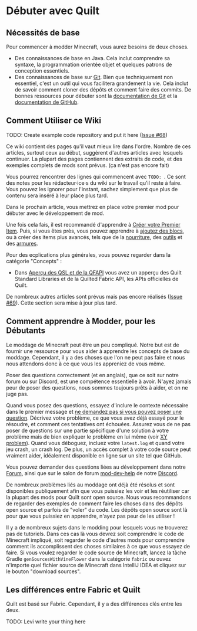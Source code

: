 # Débuter avec Quilt

## Nécessités de base

Pour commencer à modder Minecraft, vous aurez besoins de deux choses.

- Des connaissances de base en Java. Cela inclut comprendre sa syntaxe,
  la programmation orientée objet et quelques patrons de conception essentiels.
- Des connaissances de base sur [Git](https://git-scm.com). Bien que techniquement non essentiel,
  c'est un outil qui vous facilitera grandement la vie. Cela inclut de savoir comment cloner des
  dépôts et comment faire des commits. De bonnes ressources pour débuter sont la [documentation de Git](https://git-scm.com/doc) et la [documentation de GitHub](https://docs.github.com/en/get-started).

<!-- TODO: Is there anything more to be described here? -->

## Comment Utiliser ce Wiki

TODO: Create example code repository and put it here ([Issue #68](https://github.com/QuiltMC/developer-wiki/issues/68))

Ce wiki contient des pages qu'il vaut mieux lire dans l'ordre. Nombre de ces articles, surtout ceux au début, suggèrent d'autres articles avec lesquels continuer.
La plupart des pages contiennent des extraits de code, et des exemples complets de mods sont prévus. (ça n'est pas encore fait)

Vous pourrez rencontrer des lignes qui commencent avec `TODO: `. Ce sont des notes pour les rédacteur·ice·s du wiki sur le travail qu'il reste à faire.
Vous pouvez les ignorer pour l'instant, sachez simplement que plus de contenu sera inséré à leur place plus tard.

Dans le prochain article, vous mettrez en place votre premier mod pour débuter avec le développement de mod.

Une fois cela fais, il est recommandé d'apprendre à [Créer votre Premier Item](../items/first-item). Puis, si vous êtes près, vous pouvez apprendre à [ajoutez des blocs](../blocks/first-block), ou à créer des items plus avancés, tels que de la [nourriture](../items/food), des [outils](../items/tools) et des [armures](../items/armor).

Pour des ecplications plus générales, vous pouvez regarder dans la catégorie "Concepts" :

- Dans [Aperçu des QSL et de la QFAPI](../concepts/qsl-qfapi) vous avez un apperçu des Quilt Standard Libraries et de la Quilted Fabric API, les APIs officielles de Quilt.

De nombreux autres articles sont prévus mais pas encore réalisés ([Issue #69](https://github.com/QuiltMC/developer-wiki/issues/69)). Cette section sera mise à jour plus tard.

<!-- TODO: Give an outline of all of the wiki articles once they're ready. -->

## Comment apprendre à Modder, pour les Débutants

Le moddage de Minecraft peut être un peu compliqué. Notre but est de fournir une ressource
pour vous aider à apprendre les concepts de base du moddage. Cependant, il y a des choses
que l'on ne peut pas faire et nous nous attendons donc à ce que vous les appreniez de vous même.

Poser des questions correctement (et en anglais), que ce soit sur notre forum ou sur Discord, est
une compétence essentielle à avoir. N'ayez jamais peur de poser des questions, nous sommes toujours
prêts à aider, et on ne juge pas.

Quand vous posez des questions, essayez d'inclure le contexte nécessaire dans le premier message et [ne demandez pas si vous pouvez poser une question](https://dontasktoask.com/). Décrivez votre problème, ce que vous avez déjà essayé pour le résoudre, et comment ces tentatives ont échouées. Assurez vous de ne pas poser de questions sur une partie spécifique d'une solution à votre problème mais de bien expliquer le problème en lui même (voir [XY problem](https://xyproblem.info/)). Quand vous déboguez, incluez votre `latest.log` et quand votre jeu crash, un crash log. De plus, un accès complet à votre code source peut vraiment aider, idéalement disponible en ligne sur un site tel que GitHub.

Vous pouvez demander des questions liées au développement dans notre [Forum](https://forum.quiltmc.org/), ainsi que sur le salon de forum [mod-dev-help](https://discord.com/channels/817576132726620200/1047429688521396325) de notre [Discord](https://discord.quiltmc.org/).

De nombreux problèmes liés au moddage ont déjà été résolus et sont disponibles publiquement
afin que vous puissiez les voir et les réutiliser car la plupart des mods pour Quilt
sont open source. Nous vous recommandons de regarder des exemples de comment faire les choses
dans des dépôts open source et parfois de "voler" du code. Les dépôts open source
sont là pour que vous puissiez en apprendre, n'ayez pas peur de les utiliser !

Il y a de nombreux sujets dans le modding pour lesquels vous ne trouverez pas de tutoriels. Dans ces cas là vous devrez soit comprendre le code de Minecraft impliqué, soit regarder le code d'autres mods pour comprendre comment ils accomplissent des choses similaires à ce que vous essayez de faire. Si vous voulez regarder le code source de Minecraft, lancez la tâche Gradle `genSourcesWithVineFlower` dans la catégorie `fabric` ou ouvez n'importe quel fichier source de Minecraft dans IntelliJ IDEA et cliquez sur le bouton "download sources".

<!-- TODO: Is this todo fixed?: Levi write your thing about stealing code here -->

## Les différences entre Fabric et Quilt

Quilt est basé sur Fabric. Cependant, il y a des différences clés entre les deux.

TODO: Levi write your thing here
